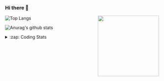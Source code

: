 ### Hi there 👋

<!--
**tao8687/tao8687** is a ✨ _special_ ✨ repository because its `README.md` (this file) appears on your GitHub profile.

Here are some ideas to get you started:

- 🔭 I’m currently working on ...
- 🌱 I’m currently learning ...
- 👯 I’m looking to collaborate on ...
- 🤔 I’m looking for help with ...
- 💬 Ask me about ...
- 📫 How to reach me: ...
- 😄 Pronouns: ...
- ⚡ Fun fact: ...
-->

<img align='right' src="https://media.giphy.com/media/M9gbBd9nbDrOTu1Mqx/giphy.gif" width="200">

  
![Top Langs](https://github-readme-stats.vercel.app/api/top-langs/?username=tao8687&layout=compact&title_color=23238E&text_color=A67D3D)

![Anurag's github stats](https://github-readme-stats.vercel.app/api?username=tao8687&show_icons=true&&text_color=A67D3D&title_color=23238E&show_icons=false&count_private=true&hide=stars)

<details>
  <summary>:zap: Coding Stats</summary>
  <b>
<!--START_SECTION:waka-->

```text
From: 23 July 2022 - To: 30 July 2022

C            16 hrs 59 mins  ██████████████▒░░░░░░░░░░   57.09 %
C++          5 hrs 37 mins   ████▓░░░░░░░░░░░░░░░░░░░░   18.92 %
Markdown     3 hrs 14 mins   ██▓░░░░░░░░░░░░░░░░░░░░░░   10.88 %
CMake        1 hr 8 mins     █░░░░░░░░░░░░░░░░░░░░░░░░   03.83 %
Git Config   49 mins         ▓░░░░░░░░░░░░░░░░░░░░░░░░   02.75 %
Other        47 mins         ▓░░░░░░░░░░░░░░░░░░░░░░░░   02.67 %
```

<!--END_SECTION:waka-->
</details>
